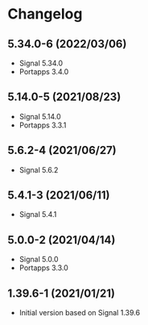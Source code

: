 # Changelog

## 5.34.0-6 (2022/03/06)

* Signal 5.34.0
* Portapps 3.4.0

## 5.14.0-5 (2021/08/23)

* Signal 5.14.0
* Portapps 3.3.1

## 5.6.2-4 (2021/06/27)

* Signal 5.6.2

## 5.4.1-3 (2021/06/11)

* Signal 5.4.1

## 5.0.0-2 (2021/04/14)

* Signal 5.0.0
* Portapps 3.3.0

## 1.39.6-1 (2021/01/21)

* Initial version based on Signal 1.39.6
